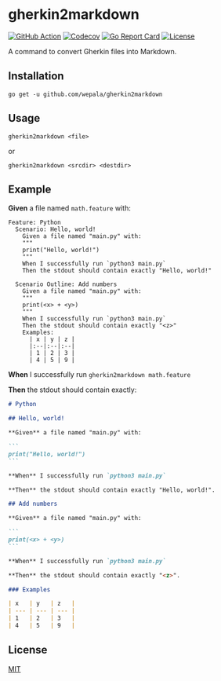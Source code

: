 # gherkin2markdown

[![GitHub Action](https://img.shields.io/github/workflow/status/wepala/gherkin2markdown/main?style=flat-square)](https://github.com/raviqqe/gherkin2markdown/actions)
[![Codecov](https://img.shields.io/codecov/c/github/wepala/gherkin2markdown.svg?style=flat-square)](https://codecov.io/gh/raviqqe/gherkin2markdown)
[![Go Report Card](https://goreportcard.com/badge/github.com/wepala/gherkin2markdown?style=flat-square)](https://goreportcard.com/report/github.com/raviqqe/gherkin2markdown)
[![License](https://img.shields.io/github/license/wepala/gherkin2markdown.svg?style=flat-square)](LICENSE)

A command to convert Gherkin files into Markdown.

## Installation

```
go get -u github.com/wepala/gherkin2markdown
```

## Usage

```
gherkin2markdown <file>
```

or

```
gherkin2markdown <srcdir> <destdir>
```

## Example

**Given** a file named `math.feature` with:

```gherkin
Feature: Python
  Scenario: Hello, world!
    Given a file named "main.py" with:
    """
    print("Hello, world!")
    """
    When I successfully run `python3 main.py`
    Then the stdout should contain exactly "Hello, world!"

  Scenario Outline: Add numbers
    Given a file named "main.py" with:
    """
    print(<x> + <y>)
    """
    When I successfully run `python3 main.py`
    Then the stdout should contain exactly "<z>"
    Examples:
      | x | y | z |
      |:--|:--|:--|
      | 1 | 2 | 3 |
      | 4 | 5 | 9 |
```

**When** I successfully run `gherkin2markdown math.feature`

**Then** the stdout should contain exactly:

````markdown
# Python

## Hello, world!

**Given** a file named "main.py" with:

```
print("Hello, world!")
```

**When** I successfully run `python3 main.py`

**Then** the stdout should contain exactly "Hello, world!".

## Add numbers

**Given** a file named "main.py" with:

```
print(<x> + <y>)
```

**When** I successfully run `python3 main.py`

**Then** the stdout should contain exactly "<z>".

### Examples

| x   | y   | z   |
| --- | --- | --- |
| 1   | 2   | 3   |
| 4   | 5   | 9   |
````

## License

[MIT](LICENSE)
